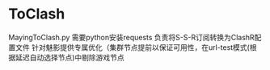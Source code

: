 # ToClash
MayingToClash.py
需要python安装requests
负责将S-S-R订阅转换为ClashR配置文件
针对魅影提供专属优化（集群节点提前以保证可用性，在url-test模式(根据延迟自动选择节点)中剔除游戏节点
